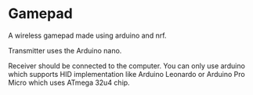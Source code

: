 # Gamepad
A wireless gamepad made using arduino and nrf.

Transmitter uses the Arduino nano.

Receiver should be connected to the computer. You can only use arduino which supports HID implementation like Arduino Leonardo or Arduino Pro Micro which uses ATmega 32u4 chip.
